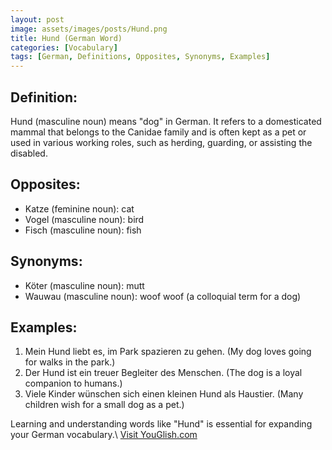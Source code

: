 ```yaml
---
layout: post
image: assets/images/posts/Hund.png
title: Hund (German Word)
categories: [Vocabulary]
tags: [German, Definitions, Opposites, Synonyms, Examples]
---
```


## Definition:
Hund (masculine noun) means "dog" in German. It refers to a domesticated mammal that belongs to the Canidae family and is often kept as a pet or used in various working roles, such as herding, guarding, or assisting the disabled.

## Opposites:
- Katze (feminine noun): cat
- Vogel (masculine noun): bird
- Fisch (masculine noun): fish

## Synonyms:
- Köter (masculine noun): mutt
- Wauwau (masculine noun): woof woof (a colloquial term for a dog)

## Examples:
1. Mein Hund liebt es, im Park spazieren zu gehen. (My dog loves going for walks in the park.)
2. Der Hund ist ein treuer Begleiter des Menschen. (The dog is a loyal companion to humans.)
3. Viele Kinder wünschen sich einen kleinen Hund als Haustier. (Many children wish for a small dog as a pet.)

Learning and understanding words like "Hund" is essential for expanding your German vocabulary.\ <a id="yg-widget-0" class="youglish-widget" data-query="Hund" data-lang="german" data-components="8412" data-auto-start="0" data-bkg-color="theme_light" data-title="How%20to%20pronounce%20Hund%20in%20German"  rel="nofollow" href="https://youglish.com">Visit YouGlish.com</a><script async src="https://youglish.com/public/emb/widget.js" charset="utf-8"></script>